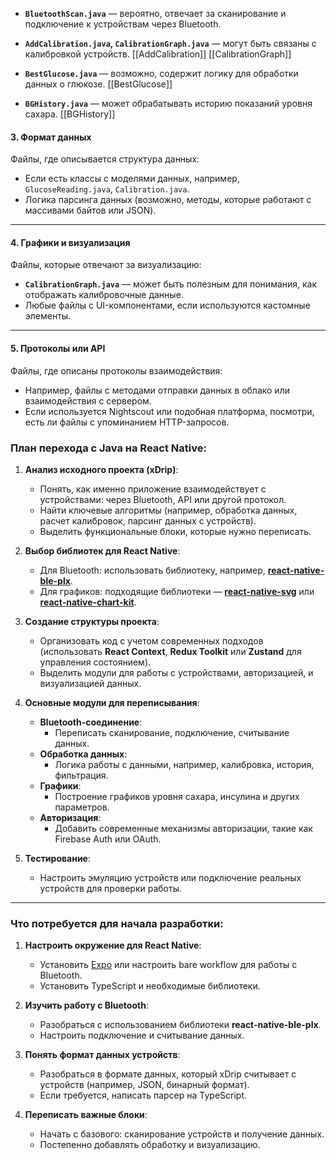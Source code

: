 - **`BluetoothScan.java`** — вероятно, отвечает за сканирование и подключение к устройствам через Bluetooth.
- **`AddCalibration.java`, `CalibrationGraph.java`** — могут быть связаны с калибровкой устройств. [[AddCalibration]] [[CalibrationGraph]]
- **`BestGlucose.java`** — возможно, содержит логику для обработки данных о глюкозе. [[BestGlucose]]
 
- **`BGHistory.java`** — может обрабатывать историю показаний уровня сахара. [[BGHistory]]


#### **3. Формат данных**

Файлы, где описывается структура данных:

- Если есть классы с моделями данных, например, `GlucoseReading.java`, `Calibration.java`.
- Логика парсинга данных (возможно, методы, которые работают с массивами байтов или JSON).

---

#### **4. Графики и визуализация**

Файлы, которые отвечают за визуализацию:

- **`CalibrationGraph.java`** — может быть полезным для понимания, как отображать калибровочные данные.
- Любые файлы с UI-компонентами, если используются кастомные элементы.

---

#### **5. Протоколы или API**

Файлы, где описаны протоколы взаимодействия:

- Например, файлы с методами отправки данных в облако или взаимодействия с сервером.
- Если используется Nightscout или подобная платформа, посмотри, есть ли файлы с упоминанием HTTP-запросов.

### **План перехода с Java на React Native**:

1. **Анализ исходного проекта (xDrip)**:
    
    - Понять, как именно приложение взаимодействует с устройствами: через Bluetooth, API или другой протокол.
    - Найти ключевые алгоритмы (например, обработка данных, расчет калибровок, парсинг данных с устройств).
    - Выделить функциональные блоки, которые нужно переписать.
2. **Выбор библиотек для React Native**:
    
    - Для Bluetooth: использовать библиотеку, например, [**react-native-ble-plx**](https://github.com/dotintent/react-native-ble-plx).
    - Для графиков: подходящие библиотеки — [**react-native-svg**](https://github.com/react-native-svg/react-native-svg) или [**react-native-chart-kit**](https://github.com/indiespirit/react-native-chart-kit).
3. **Создание структуры проекта**:
    
    - Организовать код с учетом современных подходов (использовать **React Context**, **Redux Toolkit** или **Zustand** для управления состоянием).
    - Выделить модули для работы с устройствами, авторизацией, и визуализацией данных.
4. **Основные модули для переписывания**:
    
    - **Bluetooth-соединение**:
        - Переписать сканирование, подключение, считывание данных.
    - **Обработка данных**:
        - Логика работы с данными, например, калибровка, история, фильтрация.
    - **Графики**:
        - Построение графиков уровня сахара, инсулина и других параметров.
    - **Авторизация**:
        - Добавить современные механизмы авторизации, такие как Firebase Auth или OAuth.
5. **Тестирование**:
    
    - Настроить эмуляцию устройств или подключение реальных устройств для проверки работы.

---

### **Что потребуется для начала разработки**:

1. **Настроить окружение для React Native**:
    
    - Установить [Expo](https://expo.dev/) или настроить bare workflow для работы с Bluetooth.
    - Установить TypeScript и необходимые библиотеки.
2. **Изучить работу с Bluetooth**:
    
    - Разобраться с использованием библиотеки **react-native-ble-plx**.
    - Настроить подключение и считывание данных.
3. **Понять формат данных устройств**:
    
    - Разобраться в формате данных, который xDrip считывает с устройств (например, JSON, бинарный формат).
    - Если требуется, написать парсер на TypeScript.
    
1. **Переписать важные блоки**:
    
    - Начать с базового: сканирование устройств и получение данных.
    - Постепенно добавлять обработку и визуализацию.